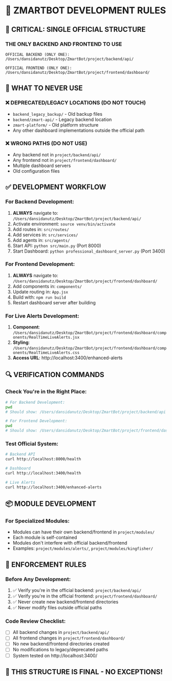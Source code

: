 # 🎯 ZMARTBOT DEVELOPMENT RULES

## 🚨 **CRITICAL: SINGLE OFFICIAL STRUCTURE**

### **THE ONLY BACKEND AND FRONTEND TO USE**

```
OFFICIAL BACKEND (ONLY ONE):
/Users/dansidanutz/Desktop/ZmartBot/project/backend/api/

OFFICIAL FRONTEND (ONLY ONE):
/Users/dansidanutz/Desktop/ZmartBot/project/frontend/dashboard/
```

## 🚫 **WHAT TO NEVER USE**

### ❌ DEPRECATED/LEGACY LOCATIONS (DO NOT TOUCH)
- `backend_legacy_backup/` - Old backup files
- `backend/zmart-api/` - Legacy backend location  
- `zmart-platform/` - Old platform structure
- Any other dashboard implementations outside the official path

### ❌ WRONG PATHS (DO NOT USE)
- Any backend not in `project/backend/api/`
- Any frontend not in `project/frontend/dashboard/`
- Multiple dashboard servers
- Old configuration files

## ✅ **DEVELOPMENT WORKFLOW**

### For Backend Development:
1. **ALWAYS** navigate to: `/Users/dansidanutz/Desktop/ZmartBot/project/backend/api/`
2. Activate environment: `source venv/bin/activate`
3. Add routes in: `src/routes/`
4. Add services in: `src/services/`
5. Add agents in: `src/agents/`
6. Start API: `python src/main.py` (Port 8000)
7. Start Dashboard: `python professional_dashboard_server.py` (Port 3400)

### For Frontend Development:
1. **ALWAYS** navigate to: `/Users/dansidanutz/Desktop/ZmartBot/project/frontend/dashboard/`
2. Add components in: `components/`
3. Update routing in: `App.jsx`
4. Build with: `npm run build`
5. Restart dashboard server after building

### For Live Alerts Development:
1. **Component**: `/Users/dansidanutz/Desktop/ZmartBot/project/frontend/dashboard/components/RealTimeLiveAlerts.jsx`
2. **Styling**: `/Users/dansidanutz/Desktop/ZmartBot/project/frontend/dashboard/components/RealTimeLiveAlerts.css`
3. **Access URL**: http://localhost:3400/enhanced-alerts

## 🔍 **VERIFICATION COMMANDS**

### Check You're in the Right Place:
```bash
# For Backend Development:
pwd
# Should show: /Users/dansidanutz/Desktop/ZmartBot/project/backend/api

# For Frontend Development:
pwd  
# Should show: /Users/dansidanutz/Desktop/ZmartBot/project/frontend/dashboard
```

### Test Official System:
```bash
# Backend API
curl http://localhost:8000/health

# Dashboard
curl http://localhost:3400/health

# Live Alerts
curl http://localhost:3400/enhanced-alerts
```

## 📦 **MODULE DEVELOPMENT**

### For Specialized Modules:
- Modules can have their own backend/frontend in `project/modules/`
- Each module is self-contained
- Modules don't interfere with official backend/frontend
- Examples: `project/modules/alerts/`, `project/modules/kingfisher/`

## 🚨 **ENFORCEMENT RULES**

### Before Any Development:
1. ✅ Verify you're in the official backend: `project/backend/api/`
2. ✅ Verify you're in the official frontend: `project/frontend/dashboard/`
3. ✅ Never create new backend/frontend directories
4. ✅ Never modify files outside official paths

### Code Review Checklist:
- [ ] All backend changes in `project/backend/api/`
- [ ] All frontend changes in `project/frontend/dashboard/`
- [ ] No new backend/frontend directories created
- [ ] No modifications to legacy/deprecated paths
- [ ] System tested on http://localhost:3400/

## 🎯 **THIS STRUCTURE IS FINAL - NO EXCEPTIONS!**